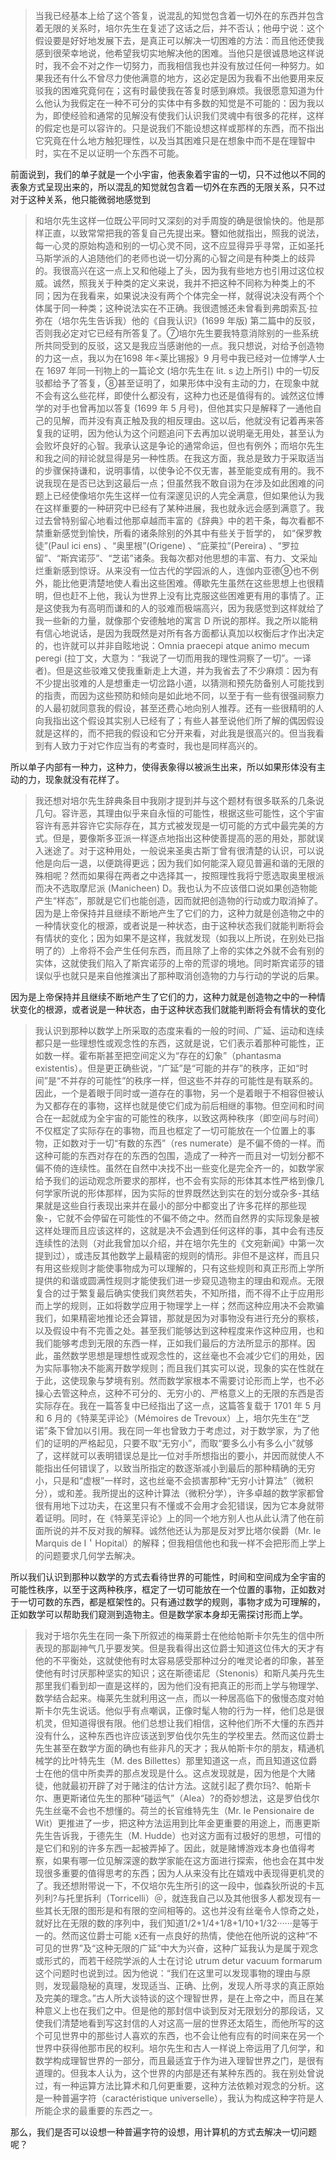 <blockquote data-pid="mA2ho080">当我已经基本上给了这个答复，说混乱的知觉包含着一切外在的东西并包含着无限的关系时，培尔先生在复述了这话之后，并不否认；他毋宁说：这个假设要是好好地发展下去，是真正可以解决一切困难的方法：而且他还使我感到很荣幸地说，他希望我切实地解决他的困难。当他只是很诚恳地这样说时，我不会不对之作一切努力，而我相信我也并没有放过任何一种努力。如果我还有什么不曾尽力使他满意的地方，这必定是因为我看不出他要用来反驳我的困难究竟何在；这有时最使我在答复时感到麻烦。我很愿意知道为什么他认为我假定在一种不可分的实体中有多数的知觉是不可能的：因为我以为，即使经验和通常的见解没有使我们认识我们灵魂中有很多的花样，这样的假定也是可以容许的。只是说我们不能设想这样或那样的东西，而不指出它究竟在什么地方触犯理性，以及当其困难只是在想象中而不是在理智中时，实在不足以证明一个东西不可能。</blockquote><p data-pid="nmmfn153">前面说到，我们的单子就是一个小宇宙，他表象着宇宙的一切，只不过他以不同的表象方式呈现出来的，所以混乱的知觉就包含着一切外在东西的无限关系，只不过对于这种关系，他只能微弱地感觉到</p><blockquote data-pid="EZOZlzxS">和培尔先生这样一位既公平同时又深刻的对手周旋的确是很愉快的。他是那样正直，以致常常把我的答复自己先提出来。簪如他就指出，照我的说法，每一心灵的原始构造和别的一切心灵不同，这不应显得异乎寻常，正如圣托马斯学派的人追随他们的老师也说一切分离的心智之间是有种类上的歧异的。我很高兴在这一点上又和他碰上了头，因为我有些地方也引用过这位权威。诚然，照我关于种类的定义来说，我并不把这种不同称为种类上的不同；因为在我看来，如果说决没有两个个体完全一样，就得说决没有两个个体属于同一种类；这种说法实在不正确。我很遗憾还未曾看到弗朗索瓦·拉弥在（培尔先生告诉我）他的《自我认识》(1699 年版) 第二篇中的反驳，否则我必定对它已经有所答复了。⑦培尔先生要我特意消除别的一些系统所共同受到的反驳，这又是我应当感谢他的一点。我只想说，对给予创造物的力这一点，我以为在1698 年&lt;莱比锡报》9 月号中我已经对一位博学人士在 1697 年同一刊物上的一篇论文 (培尔先生在 lit. s 边上所引) 中的一切反驳都给予了答复，⑧甚至证明了，如果形体中没有主动的力，在现象中就不会有这么些花样，即使什么都没有，这种力也还是值得有的。诚然这位博学的对手也曾再加以答复 (1699 年 5 月号)，但他其实只是解释了一通他自己的见解，而并没有真正触及我的相反理由。这以后，他就没有记着再来答复我的证明，因为他认为这个问题追问下去再加以说明毫无用处，甚至认为会败坏良好的心智。我承认这是争论的通常命运，但也有例外；而培尔先生和我之间的辩论就显得是另一种性质。在我这方面，我总是致力于采取适当的步骤保持谦和，说明事情，以使争论不仅无害，甚至能变成有用的。我不说我现在是否已达到这最后一点；但虽然我不敢自诩为在涉及如此困难的问题上已经使像培尔先生这样一位有深邃见识的人完全满意，但如果他认为我在这样重要的一种研究中已经有了某种进展，我也就永远会感到满意了。我过去曾特别留心地看过他那卓越而丰富的《辞典》中的若干条，每次看都不禁重新感觉到愉快，所看的诸条除别的外其中有些关于哲学的， 如“保罗教徒”(Paul ici ens) 、“奥里根”(Origene) 、“庇莱拉”(Pereira) 、“罗拉留”、“斯宾诺莎”、“芝诺”诸条。我每次都对他思想的丰富、有力、文采灿烂重新感到惊讶。从来没有一位古代的学园派的人，连伽内亚德⑨也不例外，能比他更清楚地使人看出这些困难。傅歇先生虽然在这些思想上也很精明，但也赶不上他，我认为世界上没有比克服这些困难更有用的事情了。正是这使我为有高明而谦和的人的驳难而极端高兴，因为我感觉到这样就给了我一些新的力量，就像那个安德触地的寓言 D 所说的那样。我之所以能稍有信心地说话，是因为我既然是对所有各方面都认真加以权衡后才作出决定的，也许就可以并非自眩地说：Omnia praecepi atque animo mecum peregi (拉丁文，大意为：“我说了一切而用我的理性洞察了一切”。一译者)。但是这些驳难又使我重新走上大道，并为我省去了不少麻烦：因为有不少提出驳难的人是想重走一切岔路小道，以猜测和预先防备别人可能找到的指责，而因为这些预防和倾向是如此地不同，以至于有一些有很强祠察力的人最初就同意我的假设，甚至还费心地向别人推荐。还有一些很精明的人向我指出这个假设其实别人已经有了；有些人甚至说他们所了解的偶因假设就是这样的，而不把我的假设和它分开来看，对此我是很高兴的。但当我看到有人致力于对它作应当有的考查时，我也是同样高兴的。</blockquote><p data-pid="rTSDjnW2">所以单子内部有一种力，这种力，使得表象得以被派生出来，所以如果形体没有主动的力，现象就没有花样了。</p><blockquote data-pid="wU7tMftk">我还想对培尔先生辞典条目中我刚才提到并与这个题材有很多联系的几条说几句。容许恶，其理由似乎来自永恒的可能性，根据这些可能性，这个宇宙容许有恶并容许它实际存在，其方式被发现是一切可能的方式中最完美的方式。但是，要像斯多亚派一样逐点地指出这种使善提高的恶的用处，那就误入迷途了。对于这种用处，一般说来圣奥古斯丁曾有很清楚的认识，可以说他是向后一退，以便跳得更远；因为我们如何能深入窥见普遍和谐的无限的殊相呢？然而如果得在两者之中选择其一，按照理性我将宁愿选取奥里根派而决不选取摩尼派 (Manicheen) D。我也认为不应该借口说如果创造物能产生“样态”，那就是它们也能创造，因而就把创造物的行动或力取消掉了。因为是上帝保持并且继续不断地产生了它们的力，这种力就是创造物之中的一种情状变化的根源，或者说是一种状态，由于这种状态我们就能判断将会有情状的变化；因为如果不是这样，我就发现（如我以上所说，在别处已指明了的）上帝将不会产生任何东西，而且除了上帝的实体之外就不会有别的实体，这就使我们陷入了斯宾诺莎的上帝的荒谬的境地。同时斯宾诺莎的错误似乎也就只是来自他推演出了那种取消创造物的力与行动的学说的后果。</blockquote><p data-pid="AFNwZZIv">因为是上帝保持并且继续不断地产生了它们的力，这种力就是创造物之中的一种情状变化的根源，或者说是一种状态，由于这种状态我们就能判断将会有情状的变化</p><blockquote data-pid="vV41B79M">我认识到那种以数学上所采取的态度来看的一般的时间、广延、运动和连续都只是一些理想性或观念性的东西，这就是说，它们表示着那种可能性，正如数一样。霍布斯甚至把空间定义为“存在的幻象”（phantasma existentis）。但是更正确些说，“广延”是“可能的并存”的秩序，正如“时间”是“不并存的可能性”的秩序一样，但这些不并存的可能性是有联系的。因此，一个是着眼于同时或一道存在的事物，另一个是着眼于不相容但被认为又都存在的事物，这样也就是使它们成为前后相继的事物。但空间和时间合在一起就成为全宇宙的可能性的秩序，以致这两种秩序（即空间与时间）不仅框定了实际存在的事物，而且也框定了一切可能放在一个位置上的事物，正如数对于一切“有数的东西”（res numerate）是不偏不倚的一样。而这种可能的东西对存在的东西的包围，造成了一种齐一而且对一切划分都不偏不倚的连续性。虽然在自然中决找不出一些变化是完全齐一的，如数学家给予我们的运动观念所要求的那样，也不会有实际的形体其本性严格到像几何学家所说的形体那样，因为实际的世界既然达到实在的划分或杂多-其结果就是这些自行表现出来并在最小的部分中都变出了许多花样的那些现象-，它就不会停留在可能性的不偏不倚之中。然而自然界的实际现象是被这样处理而且应该这样的，这就是决不会遇到任何这样的事，其中会有违反连续性的法则（对此我曾加以介绍，并在培尔先生的《文宛新闻》中第一次提到过），或违反其他数学上最精密的规则的情形。非但不是这样，而且只有用这些规则才能使事物成为可以理解的，只有这些规则和真正形而上学所提供的和谐或圆满性规则才能使我们进一步窥见造物主的理由和观点。无限复合的过于繁复最后确实使我们爽然若失，不知所措，而不得不止于应用形而上学的规则，正如将数学应用于物理学上一样；然而这种应用决不会欺骗我们，如果精密地推论还会算错，那就是因为对事物没有进行充分的察核，以及假设中有不完善之处。甚至我们能够达到这种程度来作这种应用，也和我们能够考虑到无限的东西一样，正如我们最后的方法所显示的那样。因此，虽然数学思想是理想性或观念性的，这丝毫也不会减少它们的用处，因为实际事物决不能离开数学规则；而且我们其实可以说，现象的实在性就在于此，这使现象与梦境有别。然而数学家根本不需要讨论形而上学，也不必操心去管这种点，这种不可分的、无穷小的、严格意义上的无限的东西是否实际存在。我在一篇答复中已经指出了这一点，这篇答复载于 1701 年 5 月和 6 月的《特莱芜评论》（Mémoires de Trevoux）上，培尔先生在“芝诺”条下曾加以引用。我在同一年也曾致力于考虑过，对于数学家，为了他们的证明的严格起见，只要不取“无穷小”，而取“要多么小有多么小”就够了，这样就可以表明错误总是比一位对手所想指出的要小，并因而就使人不能指出任何错误了，以致当所指定的数逐渐减小到最后的那种精确的无穷小，只是和“虚根”一样时，这也丝毫不会损害那种“无穷小计算法”（微积分），或和差。我所提出的这种计算法（微积分学），许多卓越的数学家都曾很有用地下过功夫，在这里只有不懂或不会用才会犯错误，因为它本身就带着证明。同时，在《特莱芜评论》上的同一个地方别人也从此认清了他在前面所说的并不反对我的解释。诚然他还认为那是反对罗比塔尔侯爵（Mr. le Marquis de I＇Hopital）的解释；但我相信他也和我一样不会把形而上学上的问题要求几何学去解决。</blockquote><p data-pid="0PNFp7Ha">所以我们认识到那种以数学的方式去看待世界的可能性，时间和空间成为全宇宙的可能性秩序，以至于这两种秩序，框定了一切可能放在一个位置的事物，正如数对于一切可数的东西，都是框架性的。只有通过数学的规则，事物才成为可理解的，正如数学可以帮助我们窥测到造物主。但是数学家本身却无需探讨形而上学。</p><blockquote data-pid="IT33NVvg">我对于培尔先生在同一条下所叙述的梅莱爵士在他给帕斯卡尔先生的信中所表现的那副神气几乎要发笑。但是我看得出这位爵士知道这位伟大的天才有他的不平衡处，这就使他有时太容易感受那种过分的唯灵论者的印象，甚至使他有时讨厌那种坚实的知识；这在斯德诺尼（Stenonis）和斯凡美丹先生那里我们看到却一直是这样的，因为他们没有把真正的形而上学与物理学、数学结合起来。梅莱先生就利用这一点，而以一种居高临下的傲慢态度对帕斯卡尔先生说话。他似乎有点嘲讽，正像时髦人物的行为一样，他们总是很机灵，但知道得很有限。他们总想让我们相信，这种他们所不大懂的东西并没有什么，这种东西也许应该送到罗伯伐尔先生的学校里去。然而这位爵士先生甚至在数学方面的确也有些非凡的天才；我从帕斯卡尔的朋友，精通机械学的比叶特先生（M. des Billettes）那里知道这一点，而且知道这位爵士在他的信中所卖弄的那点发现是什么。这点发现就是，因为他是个大赌徒，他就最初开辟了对于赌注的估计方法。这就引起了费尔玛?、帕斯卡尔、惠更斯诸位先生的那种“碰运气”（Alea）?的奇妙想法，这是罗伯伐尔先生丝毫不会也不想懂的。荷兰的长官维特先生（Mr. le Pensionaire de Wit）更推进了一步，把这种方法运用到比年金更重要的用途上，而惠更斯先生告诉我，于德先生（M. Hudde）也对这方面有过极好的思想，可惜的是它们和别的许多东西一起被弄掉了。因此，就是赌博游戏本身也值得考察，如果有哪一位见解深邃的数学家能在这方面进行探索，他也会在其中发现很多重要的值得思考的东西；因为人从来没有比在嬉戏中表现得更机灵的了。我还想附带说一下，不仅培尔先生所引的这一段中，伽森狄所说的卡瓦列利?与托里拆利（Torricelli）＠，就连我自己以及其他很多人都发现有一些其长无限的图形是和有限的空间相等的。这也并没有丝毫令人惊奇之处，就好比在无限的数的序列中，我们知道1/2+1/4+1/8+1/10+1/32······是等于一的。然而这位爵士可能 x还有一点良好的热情，使他在他所说的这种“不可见的世界”及“这种无限的广延”中大为兴奋，这种广延我认为是属于观念或形式的，而若干经院学派的人士在讨论 utrum detur vacuum formarum 这个问题时也说到过。因为他说：“我们在这里可以发现事物的理由与原则，发现最隐秘的真理，发现适当、正确、比例，发现人所寻求的真正原始及完美的理念。”古人所大谈特谈的这个理智世界，是在上帝之中，而且在某种意义上也在我们之中。但是他的那封信中谈到反对无限划分的那段话，又使我们清楚地看到写这封信的人对这高一层的世界还太陌生，而他所写的这个可见世界中的那些讨人喜欢的东西，也不会让他有应有的时间来在另一个世界中获得他那市民的权利。培尔先生和古人一样说上帝运用了几何学，和数学构成理智世界的一部分，而且最适宜于作为进入理智世界之门，是很有道理的。但我本人认为，这个世界的内部是还有某种东西的。我在别处曾说过，有一种运算方法比算术和几何更重要，这种方法依赖对观念的分析。这是一种普遍字符（caractéristique universelle），我认为构成这种字符是人所能企求的最重要的东西之一。</blockquote><p data-pid="98Gjc11e">那么，我们是否可以设想一种普遍字符的设想，用计算机的方式去解决一切问题呢？</p><p></p>
